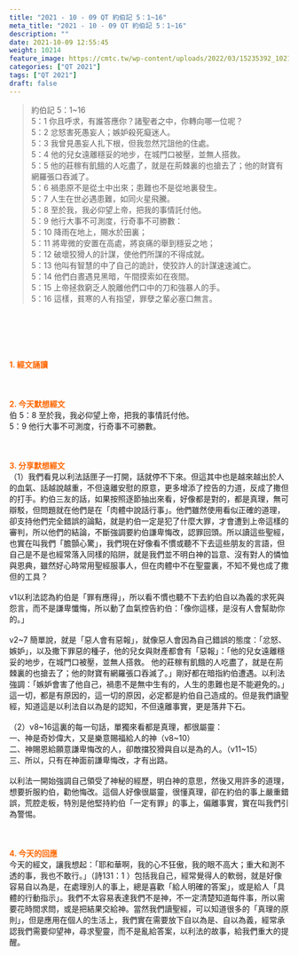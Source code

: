 ```yaml
---
title: "2021 - 10 - 09 QT 約伯記 5：1~16"
meta_title: "2021 - 10 - 09 QT 約伯記 5：1~16"
description: ""
date: 2021-10-09 12:55:45
weight: 10214
feature_image: https://cmtc.tw/wp-content/uploads/2022/03/15235392_10211799862337740_180693556567566654_o-1.webp
categories: ["QT 2021"]
tags: ["QT 2021"]
draft: false
---
```


<blockquote>約伯記 5：1~16<br />
5：1 你且呼求，有誰答應你？諸聖者之中，你轉向哪一位呢？<br />
5：2 忿怒害死愚妄人；嫉妒殺死癡迷人。<br />
5：3 我曾見愚妄人扎下根，但我忽然咒詛他的住處。<br />
5：4 他的兒女遠離穩妥的地步，在城門口被壓，並無人搭救。<br />
5：5 他的莊稼有飢餓的人吃盡了，就是在荊棘裏的也搶去了；他的財寶有網羅張口吞滅了。<br />
5：6 禍患原不是從土中出來；患難也不是從地裏發生。<br />
5：7 人生在世必遇患難，如同火星飛騰。<br />
5：8 至於我，我必仰望上帝，把我的事情託付他。<br />
5：9 他行大事不可測度，行奇事不可勝數：<br />
5：10 降雨在地上，賜水於田裏；<br />
5：11 將卑微的安置在高處，將哀痛的舉到穩妥之地；<br />
5：12 破壞狡猾人的計謀，使他們所謀的不得成就。<br />
5：13 他叫有智慧的中了自己的詭計，使狡詐人的計謀速速滅亡。<br />
5：14 他們白晝遇見黑暗，午間摸索如在夜間。<br />
5：15 上帝拯救窮乏人脫離他們口中的刀和強暴人的手。<br />
5：16 這樣，貧寒的人有指望，罪孽之輩必塞口無言。</blockquote><br />
&nbsp;<br />
<br />
&nbsp;<br />
<br />
<span style="color: #ff6600;"><strong>1. </strong><strong>經文誦讀</strong></span><br />
<br />
<span style="color: #ff6600;"><strong> </strong></span><br />
<br />
<span style="color: #ff6600;"><strong>2. 今天默想</strong><strong>經文<br />
</strong></span>伯 5：8 至於我，我必仰望上帝，把我的事情託付他。<br />
5：9 他行大事不可測度，行奇事不可勝數。<br />
<br />
&nbsp;<br />
<br />
<span style="color: #ff6600;"><strong>3. 分享默想經文<br />
</strong></span>（1）我們看見以利法話匣子一打開，話就停不下來。但這其中也是越來越出於人的血氣、話越說越重，不但遠離安慰的原意，更多增添了控告的力道，反成了撒但的打手。約伯三友的話，如果按照逐節抽出來看，好像都是對的，都是真理，無可辯駁，但問題就在他們是在「肉體中說話行事」。他們雖然使用看似正確的道理，卻支持他們完全錯誤的論點，就是約伯一定是犯了什麼大罪，才會遭到上帝這樣的審判，所以他們的結論，不斷強調要約伯謙卑悔改，認罪回頭。所以讀這些聖經，也實在叫我們「膽顫心驚」，我們現在好像看不慣或聽不下去這些朋友的言語，但自己是不是也經常落入同樣的陷阱，就是我們並不明白神的旨意、沒有對人的憐恤與恩典，雖然好心時常用聖經服事人，但在肉體中不在聖靈裏，不知不覺也成了撒但的工具？<br />
<br />
v1以利法認為約伯是「罪有應得」，所以看不慣也聽不下去約伯自以為義的求死與怨言，而不是謙卑懺悔，所以動了血氣控告約伯：「像你這樣，是沒有人會幫助你的。」<br />
<br />
v2~7 簡單說，就是「惡人會有惡報」，就像惡人會因為自己錯誤的態度：「忿怒、嫉妒」，以及撒下罪惡的種子，他的兒女與財產都會有「惡報」：「他的兒女遠離穩妥的地步，在城門口被壓，並無人搭救。 他的莊稼有飢餓的人吃盡了，就是在荊棘裏的也搶去了；他的財寶有網羅張口吞滅了。」剛好都在暗指約伯遭遇。以利法強調：「嫉妒會害了他自己，禍患不是無中生有的，人生的患難也是不能避免的。」這一切，都是有原因的，這一切的原因，必定都是約伯自己造成的。但是我們讀聖經，知道這是以利法自以為是的認知，不但遠離事實，更是落井下石。<br />
<br />
（2）v8~16這裏的每一句話，單獨來看都是真理，都很屬靈：<br />
一、神是奇妙偉大，又是樂意賜福給人的神（v8~10）<br />
二、神賜恩給願意謙卑悔改的人，卻敵擋狡猾與自以是為的人。（v11~15）<br />
三、所以，只有在神面前謙卑悔改，才有出路。<br />
<br />
以利法一開始強調自己領受了神秘的經歷，明白神的意思，然後又用許多的道理，想要折服約伯，勸他悔改。這個人好像很屬靈，很懂真理，卻在約伯的事上嚴重錯誤，荒腔走板，特別是他堅持約伯「一定有罪」的事上，偏離事實，實在叫我們引為警惕。<br />
<br />
&nbsp;<br />
<br />
<span style="color: #ff6600;"><strong>4. 今天的回應<br />
</strong></span>今天的經文，讓我想起：「耶和華啊，我的心不狂傲，我的眼不高大；重大和測不透的事，我也不敢行。」（詩131：1 ）包括我自己，經常覺得人的軟弱，就是好像容易自以為是，在處理別人的事上，總是喜歡「給人明確的答案」，或是給人「具體的行動指示」。我們不太容易表達我們不是神，不一定清楚知道每件事，所以需要花時間求問，或是把結果交給神。當然我們讀聖經，可以知道很多的「真理的原則」，但是應用在個人的生活上，我們實在需要放下自以為是、自以為義，經常承認我們需要仰望神，尋求聖靈，而不是亂給答案，以利法的故事，給我們重大的提醒。<br />
<br />
&nbsp;
        